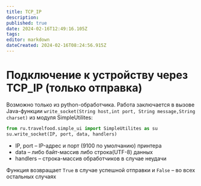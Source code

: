 ```yaml
---
title: TCP_IP
description: 
published: true
date: 2024-02-16T12:49:16.105Z
tags: 
editor: markdown
dateCreated: 2024-02-16T08:24:56.915Z
---
```


# Подключение к устройству через TCP_IP (только отправка)
Возможно только из python-обработчика. Работа заключается в вызове Java-функции `write_socket(String host,int port, String message,String charset)` из модуля SimpleUtilites:
```python
from ru.travelfood.simple_ui import SimpleUtilites as su
su.write_socket(IP, port, data, handlers)
```
- IP, port – IP-адрес и порт (9100 по умолчанию) принтера
- data – либо байт-массив либо строка(UTF-8) данных
- handlers – строка-массив обработчиков в случае неудачи

Функция возвращает `True` в случае успешной отправки и `False` – во всех остальных случаях
